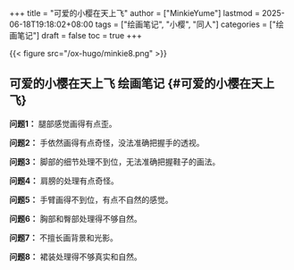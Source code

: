+++
title = "可爱的小樱在天上飞"
author = ["MinkieYume"]
lastmod = 2025-06-18T19:18:02+08:00
tags = ["绘画笔记", "小樱", "同人"]
categories = ["绘画笔记"]
draft = false
toc = true
+++

{{< figure src="/ox-hugo/minkie8.png" >}}


## 可爱的小樱在天上飞 <span class="tag"><span class="____">绘画笔记</span></span> {#可爱的小樱在天上飞}

****问题1：**** 腿部感觉画得有点歪。

****问题2：**** 手依然画得有点奇怪，没法准确把握手的透视。

****问题3：**** 脚部的细节处理不到位，无法准确把握鞋子的画法。

****问题4：**** 肩膀的处理有点奇怪。

****问题5：**** 手臂画得不到位，有点不自然的感觉。

****问题6：**** 胸部和臀部处理得不够自然。

****问题7：**** 不擅长画背景和光影。

****问题8：**** 裙装处理得不够真实和自然。
